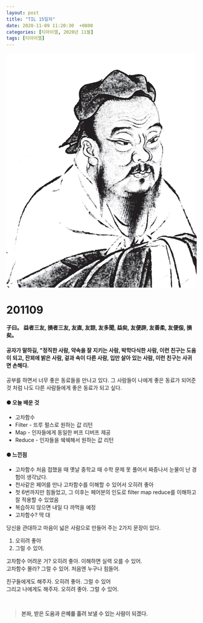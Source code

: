 ```yaml
---
layout: post
title: "TIL 15일차"
date: 2020-11-09 11:20:30  +0800
categories: [티아이엘, 2020년 11월]
tags: [티아이엘]
---
```


![image](/assets/img/sample/avatar.jpg)

# **201109**

#### **子曰。 益者三友, 損者三友, 友直, 友諒, 友多聞, 益矣, 友便辟, 友善柔, 友便侫, 損矣。**

#### **공자가 말하길, "정직한 사람, 약속을 잘 지키는 사람, 박학다식한 사람, 이런 친구는 도움이 되고, 잔꾀에 밝은 사람, 겉과 속이 다른 사람, 입만 살아 있는 사람, 이런 친구는 사귀면 손해다.**

공부를 하면서 너무 좋은 동료들을 만나고 있다. 그 사람들이 나에게 좋은 동료가 되어준 것 처럼 나도 다른 사람들에게 좋은 동료가 되고 싶다.

#### **⚈ 오늘 배운 것**

- 고차함수
- Filter - 뜨루 펄스로 원하는 값 리턴
- Map - 인자들에게 동일한 버프 디버프 제공
- Reduce - 인자들을 쉑쉑해서 원하는 값 리턴

#### **⚈ 느낀점**

- 고차함수 처음 접했을 때 옛날 중학교 때 수학 문제 못 풀어서 짜증나서 눈물이 난 경험이 생각났다.
- 천사같은 페어를 만나 고차함수를 이해할 수 있어서 오히려 좋아
- 첫 6번까지만 힘들었고, 그 이후는 페어분의 인도로 filter map reduce를 이해하고 잘 적용할 수 있었음
- 복습하지 않으면 내일 다 까먹을 예정
- 고차함수? 딱 대

당신을 관대하고 마음이 넓은 사람으로 만들어 주는 2가지 문장이 있다.

1. 오히려 좋아
2. 그럴 수 있어.

고차함수 어려운 거? 오히려 좋아. 이해하면 실력 오를 수 있어.  
고차함수 몰라? 그럴 수 있어. 처음엔 누구나 힘들어.

친구들에게도 해주자. 오히려 좋아. 그럴 수 있어  
그리고 나에게도 해주자. 오히려 좋아. 그럴 수 있어.

<br>

> **본좌, 받은 도움과 은혜를 흘려 보낼 수 있는 사람이 되겠다.**
